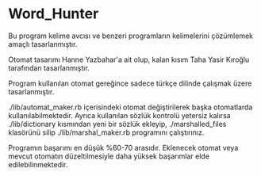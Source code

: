 # Word_Hunter

Bu program kelime avcısı ve benzeri programların kelimelerini çözümlemek amaçlı tasarlanmıştır.

Otomat tasarımı Hanne Yazbahar'a ait olup, kalan kısım Taha Yasir Kıroğlu tarafından tasarlanmıştır.

Program kullanılan otomat gereğince sadece türkçe dilinde çalışmak üzere tasarlanmıştır.

./lib/automat_maker.rb içerisindeki otomat değiştirilerek başka otomatlarda kullanılabilmektedir. Ayrıca kullanılan sözlük kontrolü yetersiz kalırsa ./lib/dictionary kısmından yeni bir sözlük ekleyip,
 ./marshalled_files klasörünü silip ./lib/marshal_maker.rb programını çalıştırınız.

Programın başarımı en düşük %60-70 arasıdır. Eklenecek otomat veya mevcut otomatın düzeltilmesiyle daha yüksek başarımlar elde edilebilinmektedir.